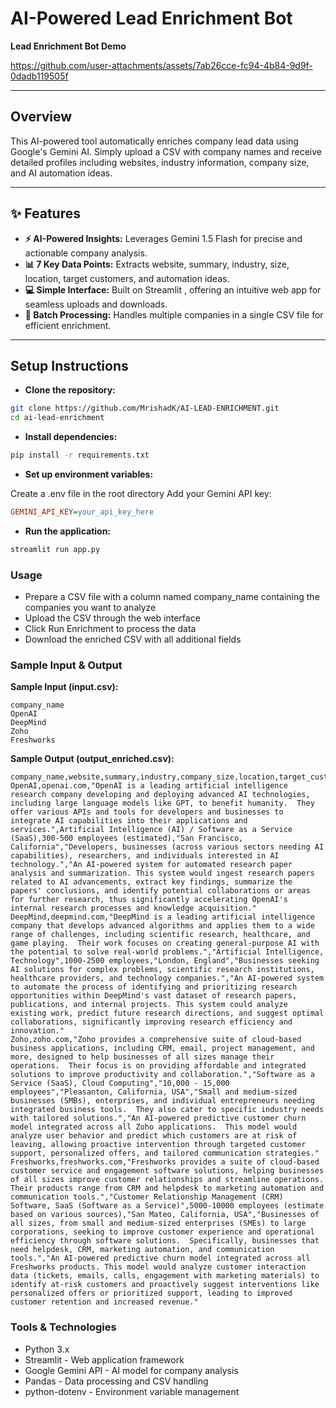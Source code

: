 # AI-Powered Lead Enrichment Bot

**Lead Enrichment Bot Demo**  


https://github.com/user-attachments/assets/7ab26cce-fc94-4b84-9d9f-0dadb119505f


---

## Overview

This AI-powered tool automatically enriches company lead data using Google's Gemini AI. Simply upload a CSV with company names and receive detailed profiles including websites, industry information, company size, and AI automation ideas.

---

## ✨ Features
  
- **⚡ AI-Powered Insights:** Leverages Gemini 1.5 Flash for precise and actionable company analysis.
- **📊 7 Key Data Points:** Extracts website, summary, industry, size, location, target customers, and automation ideas.
- **💻 Simple Interface:** Built on Streamlit , offering an intuitive web app for seamless uploads and downloads.
- **📂 Batch Processing:** Handles multiple companies in a single CSV file for efficient enrichment.
---

## Setup Instructions

-  **Clone the repository:**

```bash
git clone https://github.com/MrishadK/AI-LEAD-ENRICHMENT.git
cd ai-lead-enrichment
```

- **Install dependencies:**

```bash
pip install -r requirements.txt
```

- **Set up environment variables:**

Create a .env file in the root directory
Add your Gemini API key:

```ini
GEMINI_API_KEY=your_api_key_here
```
- **Run the application:**
```bash
streamlit run app.py
```

### Usage
- Prepare a CSV file with a column named company_name containing the companies you want to analyze
- Upload the CSV through the web interface
- Click Run Enrichment to process the data
- Download the enriched CSV with all additional fields


### Sample Input & Output

**Sample Input (input.csv):**
```csv
company_name
OpenAI
DeepMind
Zoho
Freshworks
```

**Sample Output (output_enriched.csv):**
```csv
company_name,website,summary,industry,company_size,location,target_customer,automation_idea
OpenAI,openai.com,"OpenAI is a leading artificial intelligence research company developing and deploying advanced AI technologies, including large language models like GPT, to benefit humanity.  They offer various APIs and tools for developers and businesses to integrate AI capabilities into their applications and services.",Artificial Intelligence (AI) / Software as a Service (SaaS),300-500 employees (estimated),"San Francisco, California","Developers, businesses (across various sectors needing AI capabilities), researchers, and individuals interested in AI technology.","An AI-powered system for automated research paper analysis and summarization. This system would ingest research papers related to AI advancements, extract key findings, summarize the papers' conclusions, and identify potential collaborations or areas for further research, thus significantly accelerating OpenAI's internal research processes and knowledge acquisition."
DeepMind,deepmind.com,"DeepMind is a leading artificial intelligence company that develops advanced algorithms and applies them to a wide range of challenges, including scientific research, healthcare, and game playing.  Their work focuses on creating general-purpose AI with the potential to solve real-world problems.","Artificial Intelligence, Technology",1000-2500 employees,"London, England","Businesses seeking AI solutions for complex problems, scientific research institutions, healthcare providers, and technology companies.","An AI-powered system to automate the process of identifying and prioritizing research opportunities within DeepMind's vast dataset of research papers, publications, and internal projects. This system could analyze existing work, predict future research directions, and suggest optimal collaborations, significantly improving research efficiency and innovation."
Zoho,zoho.com,"Zoho provides a comprehensive suite of cloud-based business applications, including CRM, email, project management, and more, designed to help businesses of all sizes manage their operations.  Their focus is on providing affordable and integrated solutions to improve productivity and collaboration.","Software as a Service (SaaS), Cloud Computing","10,000 - 15,000 employees","Pleasanton, California, USA","Small and medium-sized businesses (SMBs), enterprises, and individual entrepreneurs needing integrated business tools.  They also cater to specific industry needs with tailored solutions.","An AI-powered predictive customer churn model integrated across all Zoho applications.  This model would analyze user behavior and predict which customers are at risk of leaving, allowing proactive intervention through targeted customer support, personalized offers, and tailored communication strategies."
Freshworks,freshworks.com,"Freshworks provides a suite of cloud-based customer service and engagement software solutions, helping businesses of all sizes improve customer relationships and streamline operations.  Their products range from CRM and helpdesk to marketing automation and communication tools.","Customer Relationship Management (CRM) Software, SaaS (Software as a Service)",5000-10000 employees (estimate based on various sources),"San Mateo, California, USA","Businesses of all sizes, from small and medium-sized enterprises (SMEs) to large corporations, seeking to improve customer experience and operational efficiency through software solutions.  Specifically, businesses that need helpdesk, CRM, marketing automation, and communication tools.","An AI-powered predictive churn model integrated across all Freshworks products. This model would analyze customer interaction data (tickets, emails, calls, engagement with marketing materials) to identify at-risk customers and proactively suggest interventions like personalized offers or prioritized support, leading to improved customer retention and increased revenue."
```

### Tools & Technologies
- Python 3.x 
- Streamlit - Web application framework
- Google Gemini API - AI model for company analysis
- Pandas - Data processing and CSV handling
- python-dotenv - Environment variable management
